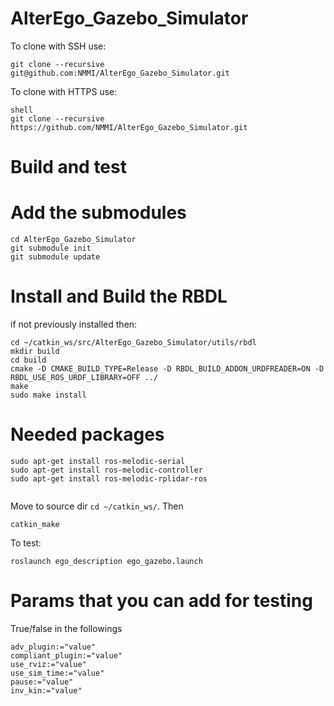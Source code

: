# AlterEgo_Gazebo_Simulator

To clone with SSH use:
```
git clone --recursive git@github.com:NMMI/AlterEgo_Gazebo_Simulator.git

```

To clone with HTTPS use:

``` 
shell
git clone --recursive https://github.com/NMMI/AlterEgo_Gazebo_Simulator.git
```

# Build and test
# Add the submodules
```
cd AlterEgo_Gazebo_Simulator
git submodule init
git submodule update
```

# Install and Build the RBDL
if not previously installed then: 
```
cd ~/catkin_ws/src/AlterEgo_Gazebo_Simulator/utils/rbdl
mkdir build
cd build
cmake -D CMAKE_BUILD_TYPE=Release -D RBDL_BUILD_ADDON_URDFREADER=ON -D RBDL_USE_ROS_URDF_LIBRARY=OFF ../
make
sudo make install
```
# Needed packages
```
sudo apt-get install ros-melodic-serial
sudo apt-get install ros-melodic-controller
sudo apt-get install ros-melodic-rplidar-ros


```
Move to source dir `cd ~/catkin_ws/`. Then
```
catkin_make
```

To test:
```
roslaunch ego_description ego_gazebo.launch 
```

# Params that you can add for testing 
True/false in the followings
```
adv_plugin:="value"
compliant_plugin:="value"
use_rviz:="value"
use_sim_time:="value"
pause:="value"
inv_kin:="value"
```
